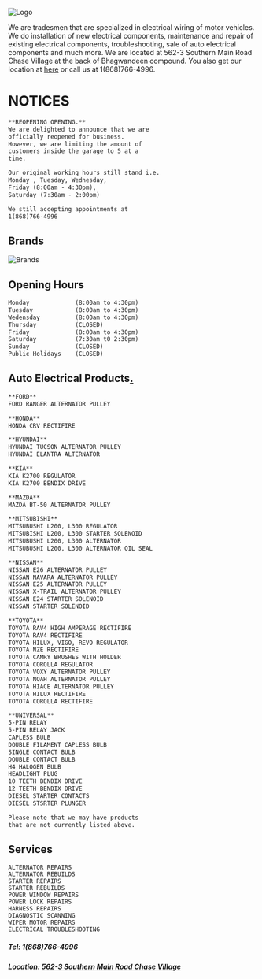![Logo](/images/logo.PNG)

We are tradesmen that are specialized in electrical wiring of motor vehicles. We do installation of new electrical components, maintenance and repair of existing electrical components, troubleshooting, sale of auto electrical components and much more. We are located at 562-3 Southern Main Road Chase Village at the back of Bhagwandeen compound. You also get our location at [here](https://goo.gl/maps/eLG3ReSuLZGH9Hyr6) or call us at 1(868)766-4996.


# NOTICES
```markdown 
**REOPENING OPENING.**
We are delighted to announce that we are 
officially reopened for business. 
However, we are limiting the amount of 
customers inside the garage to 5 at a
time.

Our original working hours still stand i.e. 
Monday , Tuesday, Wednesday, 
Friday (8:00am - 4:30pm), 
Saturday (7:30am - 2:00pm)

We still accepting appointments at 
1(868)766-4996
```

## Brands
![Brands](/images/brands.jpg)


## Opening Hours
```markdown
Monday             (8:00am to 4:30pm)
Tuesday            (8:00am to 4:30pm)
Wedensday          (8:00am to 4:30pm)
Thursday           (CLOSED)
Friday             (8:00am to 4:30pm)
Saturday           (7:30am t0 2:30pm)
Sunday             (CLOSED)
Public Holidays    (CLOSED)
```


## Auto Electrical Products[.](https://bit.ly/2XyhlFF)
```markdown
**FORD**
FORD RANGER ALTERNATOR PULLEY

**HONDA**
HONDA CRV RECTIFIRE

**HYUNDAI**
HYUNDAI TUCSON ALTERNATOR PULLEY
HYUNDAI ELANTRA ALTERNATOR

**KIA**
KIA K2700 REGULATOR
KIA K2700 BENDIX DRIVE

**MAZDA**
MAZDA BT-50 ALTERNATOR PULLEY

**MITSUBISHI**
MITSUBUSHI L200, L300 REGULATOR
MITSUBISHI L200, L300 STARTER SOLENOID
MITSUBUSHI L200, L300 ALTERNATOR
MITSUBUSHI L200, L300 ALTERNATOR OIL SEAL

**NISSAN**
NISSAN E26 ALTERNATOR PULLEY
NISSAN NAVARA ALTERNATOR PULLEY
NISSAN E25 ALTERNATOR PULLEY
NISSAN X-TRAIL ALTERNATOR PULLEY
NISSAN E24 STARTER SOLENOID
NISSAN STARTER SOLENOID

**TOYOTA**
TOYOTA RAV4 HIGH AMPERAGE RECTIFIRE
TOYOTA RAV4 RECTIFIRE
TOYOTA HILUX, VIGO, REVO REGULATOR
TOYOTA NZE RECTIFIRE
TOYOTA CAMRY BRUSHES WITH HOLDER
TOYOTA COROLLA REGULATOR
TOYOTA VOXY ALTERNATOR PULLEY
TOYOTA NOAH ALTERNATOR PULLEY
TOYOTA HIACE ALTERNATOR PULLEY
TOYOTA HILUX RECTIFIRE
TOYOTA COROLLA RECTIFIRE

**UNIVERSAL**
5-PIN RELAY
5-PIN RELAY JACK
CAPLESS BULB
DOUBLE FILAMENT CAPLESS BULB
SINGLE CONTACT BULB
DOUBLE CONTACT BULB
H4 HALOGEN BULB
HEADLIGHT PLUG
10 TEETH BENDIX DRIVE
12 TEETH BENDIX DRIVE
DIESEL STARTER CONTACTS
DIESEL STSRTER PLUNGER

Please note that we may have products 
that are not currently listed above.
```

## Services
```
ALTERNATOR REPAIRS
ALTERNATOR REBUILDS
STARTER REPAIRS
STARTER REBUILDS
POWER WINDOW REPAIRS
POWER LOCK REPAIRS
HARNESS REPAIRS
DIAGNOSTIC SCANNING
WIPER MOTOR REPAIRS
ELECTRICAL TROUBLESHOOTING
```

##### Tel: 1(868)766-4996 
##### Location: [562-3 Southern Main Road Chase Village](https://goo.gl/maps/eLG3ReSuLZGH9Hyr6)
